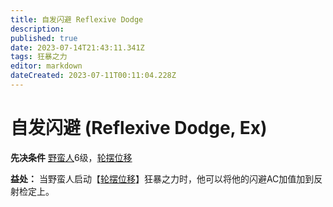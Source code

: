 ```yaml
---
title: 自发闪避 Reflexive Dodge
description: 
published: true
date: 2023-07-14T21:43:11.341Z
tags: 狂暴之力
editor: markdown
dateCreated: 2023-07-11T00:11:04.228Z
---
```


# 自发闪避 (Reflexive Dodge, Ex)

**先决条件** [野蛮人](/野蛮人)6级，[轮摆位移](/狂暴之力/轮摆位移)

**益处：** 当野蛮人启动【[轮摆位移](/狂暴之力/轮摆位移)】狂暴之力时，他可以将他的闪避AC加值加到反射检定上。
